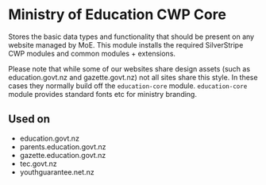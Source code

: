 # Ministry of Education CWP Core

Stores the basic data types and functionality that should be present on any
website managed by MoE. This module installs the required SilverStripe CWP 
modules and common modules + extensions.

Please note that while some of our websites share design assets (such as 
education.govt.nz and gazette.govt.nz) not all sites share this style. In these 
cases they normally build off the `education-core` module. `education-core` 
module provides standard fonts etc for ministry branding.

## Used on

 * education.govt.nz
 * parents.education.govt.nz
 * gazette.education.govt.nz
 * tec.govt.nz
 * youthguarantee.net.nz
